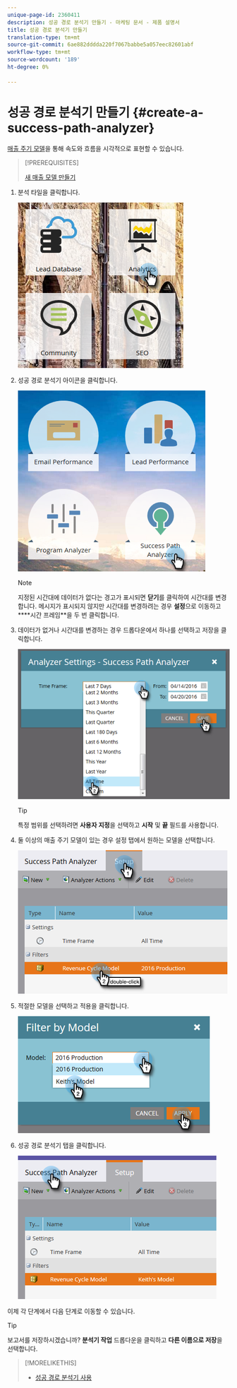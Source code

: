 ```yaml
---
unique-page-id: 2360411
description: 성공 경로 분석기 만들기 - 마케팅 문서 - 제품 설명서
title: 성공 경로 분석기 만들기
translation-type: tm+mt
source-git-commit: 6ae882dddda220f7067babbe5a057eec82601abf
workflow-type: tm+mt
source-wordcount: '189'
ht-degree: 0%

---
```



# 성공 경로 분석기 만들기 {#create-a-success-path-analyzer}

[매출 주기 모델](https://docs.marketo.com/display/docs/revenue+cycle+analytics)을 통해 속도와 흐름을 시각적으로 표현할 수 있습니다.

>[!PREREQUISITES]
>
>[새 매출 모델 만들기](create-a-new-revenue-model.md)

1. 분석 타일을 클릭합니다.

   ![](assets/one.png)

1. 성공 경로 분석기 아이콘을 클릭합니다.

   ![](assets/two.png)

   >[!NOTE]
   >
   >지정된 시간대에 데이터가 없다는 경고가 표시되면 **닫기**&#x200B;를 클릭하여 시간대를 변경합니다. 메시지가 표시되지 않지만 시간대를 변경하려는 경우 **설정**&#x200B;으로 이동하고****시간 프레임**&#x200B;을 두 번 클릭합니다.

1. 데이터가 없거나 시간대를 변경하는 경우 드롭다운에서 하나를 선택하고 저장을 클릭합니다.

   ![](assets/timeframe.png)

   >[!TIP]
   >
   >특정 범위를 선택하려면 **사용자 지정**&#x200B;을 선택하고 **시작** 및 **끝** 필드를 사용합니다.

1. 둘 이상의 매출 주기 모델이 있는 경우 설정 탭에서 원하는 모델을 선택합니다.

   ![](assets/four.png)

1. 적절한 모델을 선택하고 적용을 클릭합니다.

   ![](assets/five.png)

1. 성공 경로 분석기 탭을 클릭합니다.

   ![](assets/success-tab.png)

이제 각 단계에서 다음 단계로 이동할 수 있습니다.

>[!TIP]
>
>보고서를 저장하시겠습니까? **분석기 작업** 드롭다운을 클릭하고 **다른 이름으로 저장**&#x200B;을 선택합니다.

>[!MORELIKETHIS]
>
>* [성공 경로 분석기 사용](using-the-success-path-analyzer.md)

>



